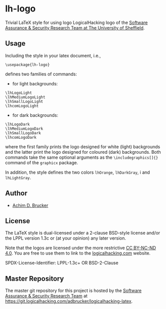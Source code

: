 # lh-logo

Trivial LaTeX style for using logo LogicalHacking logo of the 
[Software Assurance & Security Research Team at The University of Sheffield](https://logicalhacking.com).

## Usage

Including the style in your latex document, i.e., 
```
\usepackage{lh-logo}
```
defines two families of commands:
* for light backgrounds:
```
\lhLogoLight
\lhMediumLogoLight
\lhSmallLogoLight
\lhcomLogoLight
```
* for dark backgrounds:
```
\lhLogoDark
\lhMediumLogoDark
\lhSmallLogoDark
\lhcomLogoDark
```
where the first family prints the logo designed for white (light)
backgrounds and the latter print the logo designed for coloured (dark)
backgrounds. Both commands take the same optional arguments as the
`\includegraphics[]{}` command of the `graphicx` package.

In addition, the style defines the two colors `lhOrange`, `lhDarkGray`, i
and `lhLightGray`.

## Author

* [Achim D. Brucker](http://www.brucker.ch/)

## License

The LaTeX style is dual-licensed under a 2-clause BSD-style license and/or 
the LPPL version 1.3c or (at your opinion) any later version. 

Note that the logos are licensed under the more restrictive 
[CC BY-NC-ND 4.0](https://creativecommons.org/licenses/by-nc-nd/4.0/). You are free to 
use them to link to the [logicalhacking.com](https://logicalhacking.com) website. 

SPDX-License-Identifier: LPPL-1.3c+ OR BSD-2-Clause

## Master Repository

The master git repository for this project is hosted by the [Software
Assurance & Security Research Team](https://logicalhacking.com) at
<https://git.logicalhacking.com/adbrucker/logicalhacking-latex>.
